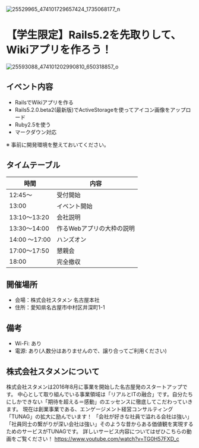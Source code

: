 ![25529965_474101729657424_1735068177_n](https://user-images.githubusercontent.com/20185117/34916060-9979680a-f974-11e7-910b-6931b733df6d.png)

# 【学生限定】Rails5.2を先取りして、Wikiアプリを作ろう！

![25593088_474101202990810_650318857_o](https://user-images.githubusercontent.com/20185117/34916061-99a50c3a-f974-11e7-9db9-8f766c3dcbda.jpg)

## イベント内容

* RailsでWikiアプリを作る
* Rails5.2.0.beta2(最新版)でActiveStorageを使ってアイコン画像をアップロード
* Ruby2.5を使う
* マークダウン対応


※ 事前に開発環境を整えておいてください。

## タイムテーブル

時間|内容
---|---
12:45〜|受付開始
13:00|イベント開始
13:10〜13:20|会社説明
13:30〜14:00|作るWebアプリの大枠の説明
14:00 〜17:00|ハンズオン
17:00〜17:50|懇親会
18:00|完全撤収


## 開催場所

* 会場：株式会社スタメン 名古屋本社
* 住所：愛知県名古屋市中村区井深町1-1

## 備考

* Wi-Fi: あり
* 電源: あり(人数分はありませんので、譲り合ってご利用ください)

## 株式会社スタメンについて

株式会社スタメンは2016年8月に事業を開始した名古屋発のスタートアップです。
中心として取り組んでいる事業領域は「リアルとITの融合」です。自分たちにしかできない「期待を超える＝感動」のエッセンスに徹底してこだわっていきます。 
現在は創業事業である、エンゲージメント経営コンサルティング「TUNAG」の拡大に励んでいます！
「会社が好きな社員で溢れる会社は強い」「社員同士の繋がりが深い会社は強い」そのような昔からある価値観を実現するためのサービスがTUNAGです。 
詳しいサービス内容についてはぜひこちらの動画をご覧ください！ 
https://www.youtube.com/watch?v=TG0H57FXD_c

